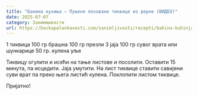```yaml
---
title: "Бакина кухиња – Пуњене поховане тиквице из рерне (ВИДЕО)"
date: 2025-07-07
category: Занимљивости
url: https://backapalankavesti.com/zanimljivosti/recepti/bakina-kuhinja-punjene-pohovane-tikvice-iz-rerne/
---
```


1 тиквица
100 гр брашна
100 гр презли
3 јаја
100 гр сувог врата или шункарице
50 гр. кулена
уље

Тиквицу огулити и исећи на тање листове и посолити. Оставити 15 минута, па исцедити. Јаја умутити. На лист тиквице ставити савијени суви врат па преко њега листић кулена. Поклопити листом тиквице.

Пријатно!
